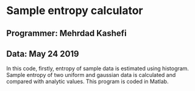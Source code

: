 # Sample entropy calculator
## Programmer: Mehrdad Kashefi
## Data: May 24 2019
In this code, firstly, entropy of sample data is estimated using histogram.
Sample entropy of two uniform and gaussian data is calculated and compared with analytic values.
This program is coded in Matlab.
